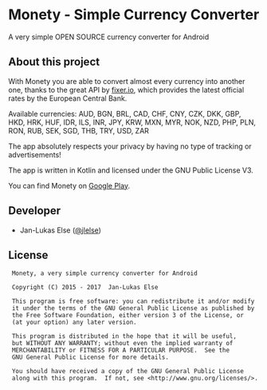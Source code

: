 # Monety - Simple Currency Converter

A very simple OPEN SOURCE currency converter for Android

## About this project

With Monety you are able to convert almost every currency into another one, thanks to the great API by [fixer.io][6], which provides the latest official rates by the European Central Bank.

Available currencies: AUD, BGN, BRL, CAD, CHF, CNY, CZK, DKK, GBP, HKD, HRK, HUF, IDR, ILS, INR, JPY, KRW, MXN, MYR, NOK, NZD, PHP, PLN, RON, RUB, SEK, SGD, THB, TRY, USD, ZAR

The app absolutely respects your privacy by having no type of tracking or advertisements!

The app is written in Kotlin and licensed under the GNU Public License V3.

You can find Monety on [Google Play][5].

## Developer

* Jan-Lukas Else ([@jlelse][1])

## License

     Monety, a very simple currency converter for Android

     Copyright (C) 2015 - 2017  Jan-Lukas Else

     This program is free software: you can redistribute it and/or modify
     it under the terms of the GNU General Public License as published by
     the Free Software Foundation, either version 3 of the License, or
     (at your option) any later version.

     This program is distributed in the hope that it will be useful,
     but WITHOUT ANY WARRANTY; without even the implied warranty of
     MERCHANTABILITY or FITNESS FOR A PARTICULAR PURPOSE.  See the
     GNU General Public License for more details.

     You should have received a copy of the GNU General Public License
     along with this program.  If not, see <http://www.gnu.org/licenses/>.

[1]: https://github.com/jlelse
[5]: https://play.google.com/store/apps/details?id=open.currency
[6]: http://fixer.io/
